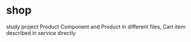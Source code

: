 # shop
study project
Product Component and Product in different files,
Cart item described in service directly
